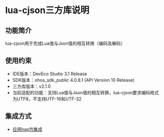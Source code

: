 # lua-cjson三方库说明
## 功能简介
lua-cjson用于完成Lua值与Json值的相互转换（编码及解码）
## 使用约束
- IDE版本：DevEco Studio 3.1 Release
- SDK版本：ohos_sdk_public 4.0.8.1 (API Version 10 Release)
- 三方库版本：v2.1.0
- 当前适配的功能：支持Lua值与Json值的相互转换，lua-cjson要求编码格式为UTF8，不支持UTF-16和UTF-32

## 集成方式
+ [应用hap包集成](docs/hap_integrate.md)
